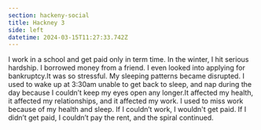 ```yaml
---
section: hackeny-social
title: Hackney 3
side: left
datetime: 2024-03-15T11:27:33.742Z
---
```

I work in a school and get paid only in term time. In the winter, I hit serious hardship. I borrowed money from a friend. I even looked into applying for bankruptcy.It was so stressful. My sleeping patterns became disrupted. I used to wake up at 3:30am unable to get back to sleep, and nap during the day because I couldn’t keep my eyes open any longer.It affected my health, it affected my relationships, and it affected my work. I used to miss work because of my health and sleep. If I couldn’t work, I wouldn't get paid. If I didn’t get paid, I couldn’t pay the rent, and the spiral continued.

